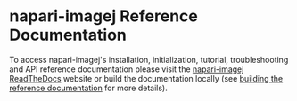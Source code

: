 # napari-imagej Reference Documentation

To access napari-imagej's installation, initialization, tutorial, troubleshooting and API reference documentation please visit the [napari-imagej ReadTheDocs](https://napari-imagej.readthedocs.io/en/latest/index.html) website or build the documentation locally (see [building the reference documentation](https://napari-imagej.readthedocs.io/en/latest/Development.html#building-the-reference-documentation) for more details).
